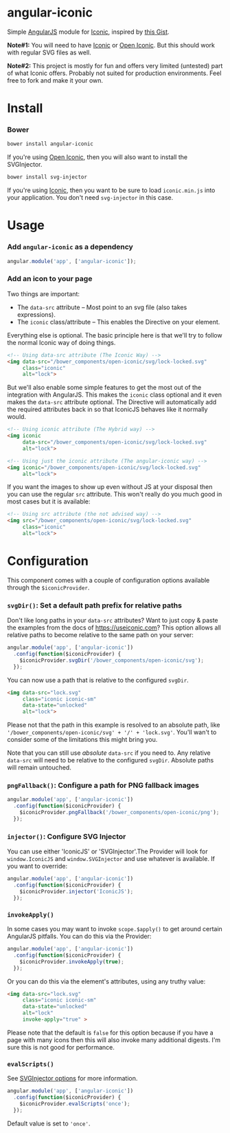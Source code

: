 angular-iconic
==============

Simple [AngularJS](https://github.com/angular/angular.js) module for [Iconic](https://useiconic.com), inspired by [this Gist](https://gist.github.com/yoshokatana/1decf68176dc9452aa14).

**Note#1:** You will need to have [Iconic](https://useiconic.com) or [Open Iconic](https://useiconic.com/open/). But this should work with regular SVG files as well.

**Note#2:** This project is mostly for fun and offers very limited (untested) part of what Iconic offers. Probably not suited for production environments. Feel free to fork and make it your own.

Install
=======

### Bower

``` bash
bower install angular-iconic
```

If you're using [Open Iconic](https://useiconic.com/open/), then you will also
want to install the SVGInjector.

``` bash
bower install svg-injector
```

If you're using [Iconic](https://useiconic.com), then you want to be sure to 
load `iconic.min.js` into your application. You don't need `svg-injector` in 
this case.

Usage
=====

### Add `angular-iconic` as a dependency

```javascript
angular.module('app', ['angular-iconic']);
```

### Add an icon to your page

Two things are important:

* The `data-src` attribute – Most point to an svg file (also takes expressions).
* The `iconic` class/attribute – This enables the Directive on your element.

Everything else is optional. The basic principle here is that we'll try to 
follow the normal Iconic way of doing things. 

```html
<!-- Using data-src attribute (The Iconic Way) -->
<img data-src="/bower_components/open-iconic/svg/lock-locked.svg" 
     class="iconic" 
     alt="lock">
```

But we'll also enable some simple features to get the most out of the 
integration with AngularJS. This makes the `iconic` class optional and it even
makes the `data-src` attribute optional. The Directive will automatically add
the required attributes back in so that IconicJS behaves like it normally would.

```html
<!-- Using iconic attribute (The Hybrid way) -->
<img iconic 
     data-src="/bower_components/open-iconic/svg/lock-locked.svg" 
     alt="lock">

<!-- Using just the iconic attribute (The angular-iconic way) -->
<img iconic="/bower_components/open-iconic/svg/lock-locked.svg" 
     alt="lock">
```

If you want the images to show up even without JS at your disposal then you can
use the regular `src` attribute. This won't really do you much good in most 
cases but it is available:

```html
<!-- Using src attribute (the not advised way) -->
<img src="/bower_components/open-iconic/svg/lock-locked.svg" 
     class="iconic" 
     alt="lock">
```

Configuration
=====

This component comes with a couple of configuration options available through 
the `$iconicProvider`.

### `svgDir()`: Set a default path prefix for relative paths

Don't like long paths in your `data-src` attributes? Want to just copy & paste 
the examples from the docs of https://useiconic.com? This option allows all 
relative paths to become relative to the same path on your server:

```javascript
angular.module('app', ['angular-iconic'])
  .config(function($iconicProvider) {
    $iconicProvider.svgDir('/bower_components/open-iconic/svg');
  });
```

You can now use a path that is relative to the configured `svgDir`.

```html
<img data-src="lock.svg" 
     class="iconic iconic-sm" 
     data-state="unlocked" 
     alt="lock">
```

Please not that the path in this example is resolved to an absolute path, like `'/bower_components/open-iconic/svg' + '/' + 'lock.svg'`. You'll wan't to consider some of the limitations this might bring you.

Note that you can still use _absolute_ `data-src` if you need to. Any relative `data-src` will need to be relative to the configured `svgDir`. Absolute paths will remain untouched.

### `pngFallback()`: Configure a path for PNG fallback images

```javascript
angular.module('app', ['angular-iconic'])
  .config(function($iconicProvider) {
    $iconicProvider.pngFallback('/bower_components/open-iconic/png');
  });
```

### `injector()`: Configure SVG Injector

You can use either 'IconicJS' or 'SVGInjector'.The Provider will look for 
`window.IconicJS` and `window.SVGInjector` and use whatever is available. 
If you want to override:

```javascript
angular.module('app', ['angular-iconic'])
  .config(function($iconicProvider) {    
    $iconicProvider.injector('IconicJS');
  });
```

### `invokeApply()`

In some cases you may want to invoke `scope.$apply()` to get around certain
AngularJS pitfalls. You can do this via the Provider:

```javascript
angular.module('app', ['angular-iconic'])
  .config(function($iconicProvider) {    
    $iconicProvider.invokeApply(true);
  });
```

Or you can do this via the element's attributes, using any truthy value:

```html
<img data-src="lock.svg" 
     class="iconic iconic-sm" 
     data-state="unlocked" 
     alt="lock"
     invoke-apply="true" >
```

Please note that the default is `false` for this option because if you have a 
page with many icons then this will also invoke many additional digests. I'm
sure this is not good for performance.

### `evalScripts()`

See [SVGInjector options](https://github.com/iconic/SVGInjector#options) for
more information.

```javascript
angular.module('app', ['angular-iconic'])
  .config(function($iconicProvider) {    
    $iconicProvider.evalScripts('once');
  });
```

Default value is set to `'once'`.

